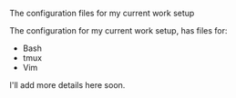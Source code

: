 The configuration files for my current work setup

The configuration for my current work setup, has files for:
- Bash
- tmux
- Vim

I'll add more details here soon.
